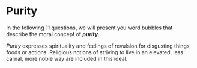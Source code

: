 # Purity

In the following 11 questions, we will present you word bubbles that describe the moral concept of ***purity***.

*Purity* expresses spirituality and feelings of revulsion for disgusting things, foods or actions. Religious notions of striving to live in an elevated, less carnal, more noble way are included in this ideal.